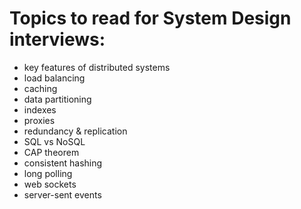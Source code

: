 # Topics to read for System Design interviews:

- key features of distributed systems
- load balancing
- caching
- data partitioning
- indexes
- proxies
- redundancy & replication
- SQL vs NoSQL
- CAP theorem
- consistent hashing
- long polling
- web sockets
- server-sent events
